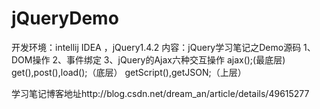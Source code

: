 # jQueryDemo
开发环境：intellij IDEA ，jQuery1.4.2
内容：jQuery学习笔记之Demo源码
1、DOM操作
2、事件绑定
3、jQuery的Ajax六种交互操作
  ajax();(最底层)
  get(),post(),load();（底层）
  getScript(),getJSON;（上层）
  
学习笔记博客地址http://blog.csdn.net/dream_an/article/details/49615277
